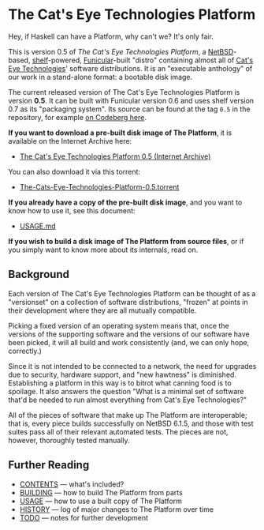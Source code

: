 The Cat's Eye Technologies Platform
===================================

Hey, if Haskell can have a Platform, why can't we?  It's only fair.

This is version 0.5 of _The Cat's Eye Technologies Platform_, a
[NetBSD][]-based, [shelf][]-powered, [Funicular][]-built "distro"
containing almost all of [Cat's Eye Technologies][]' software
distributions.  It is an "executable anthology" of our work in a
stand-alone format: a bootable disk image.

The current released version of The Cat's Eye Technologies Platform is
version **0.5**.  It can be built with Funicular version 0.6 and uses
shelf version 0.7 as its "packaging system". Its source can be found
at the tag `0.5` in the repository, for example
[on Codeberg here](https://codeberg.org/catseye/The-Platform/src/tag/0.5).

**If you want to download a pre-built disk image of The Platform**,
it is available on the Internet Archive here:

*   [The Cat's Eye Technologies Platform 0.5 (Internet Archive)][]

You can also download it via this torrent:

*   [The-Cats-Eye-Technologies-Platform-0.5.torrent][]

**If you already have a copy of the pre-built disk image**,
and you want to know how to use it, see this document:

*   [USAGE.md](USAGE.md)

**If you wish to build a disk image of The Platform from source files**,
or if you simply want to know more about its internals, read on.

[The Cat's Eye Technologies Platform 0.5 (Internet Archive)]: https://archive.org/details/the-cats-eye-technologies-platform-0.5
[The-Cats-Eye-Technologies-Platform-0.5.torrent]: https://raw.githubusercontent.com/catseye/The-Platform/master/torrent/The-Cats-Eye-Technologies-Platform-0.5.torrent

[NetBSD]: https://netbsd.org/
[shelf]: https://codeberg.org/catseye/shelf/
[Funicular]: https://codeberg.org/catseye/Funicular/
[Cat's Eye Technologies]: https://catseye.tc/

Background
----------

Each version of The Cat's Eye Technologies Platform can be thought of as a
"versionset" on a collection of software distributions, "frozen" at points
in their development where they are all mutually compatible.

Picking a fixed version of an operating system means that, once the
versions of the supporting software and the versions of our software
have been picked, it will all build and work consistently (and, we
can only hope, correctly.)

Since it is not intended to be connected to a network, the need for upgrades
due to security, hardware support, and "new hawtness" is diminished.
Establishing a platform in this way is to bitrot what canning food is to
spoilage.  It also answers the question "What is a minimal set of software
that'd be needed to run almost everything from Cat's Eye Technologies?"

All of the pieces of software that make up The Platform are interoperable;
that is, every piece builds successfully on NetBSD 6.1.5, and those with
test suites pass all of their relevant automated tests.  The pieces are
not, however, thoroughly tested manually.

Further Reading
---------------

*   [CONTENTS](CONTENTS.md) — what's included?
*   [BUILDING](BUILDING.md) — how to build The Platform from parts
*   [USAGE](USAGE.md) — how to use a built copy of The Platform
*   [HISTORY](HISTORY.md) — log of major changes to The Platform over time
*   [TODO](TODO.md) — notes for further development
